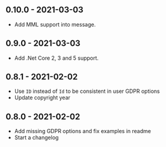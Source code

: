 ## 0.10.0 - 2021-03-03
* Add MML support into message.

## 0.9.0 - 2021-03-03
* Add .Net Core 2, 3 and 5 support.

## 0.8.1 - 2021-02-02
* Use `ID` instead of `Id` to be consistent in user GDPR options
* Update copyright year

## 0.8.0 - 2021-02-02
* Add missing GDPR options and fix examples in readme
* Start a changelog

